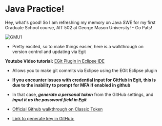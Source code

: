 # Java Practice! 
Hey, what's good! So I am refreshing my memory on Java SWE for my first Graduate School course, AIT 502 at George Mason University! -  Go Pats!

![GMU1](https://github.com/user-attachments/assets/de435b98-03e4-4136-8752-2e62fd6004f3)




  - Pretty excited, so to make things easier, here is a walkthrough on version control and updating via Egit
  
  **Youtube Video tutorial:** [EGit Plugin in Eclipse IDE](https://www.youtube.com/watch?v=nZw9p6yN6QQ)
- Allows you to make git commits via Eclipse using the EGit Eclipse plugin


-   **If you encounter issues with credential input for GitHub in Egit, this is due to the inability to prompt for MFA if enabled in github**
  -  In that case, ***generate a personal token*** from the GitHub settings, and ***input it as the password field in Egit***

  - [Official Github walkthrough on Classic Token](https://docs.github.com/en/authentication/keeping-your-account-and-data-secure/managing-your-personal-access-tokens#creating-a-personal-access-token-classic)
  - [Link to generate key in GitHub:](https://github.com/settings/tokens)


    
  
    
  

  
